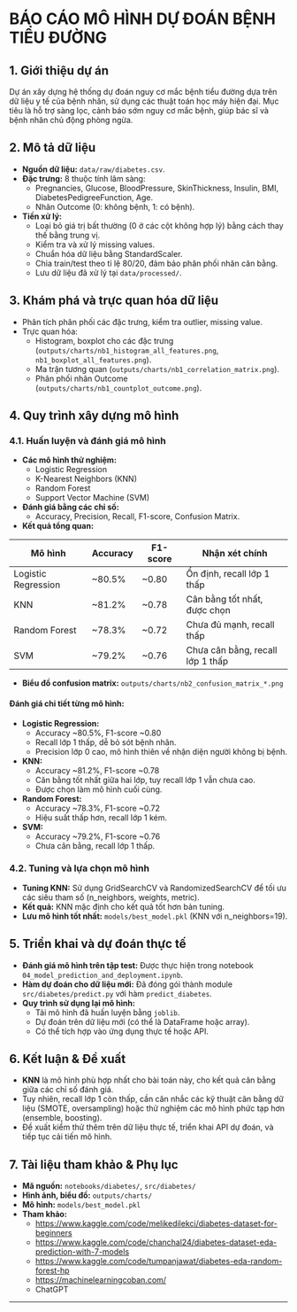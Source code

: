 # BÁO CÁO MÔ HÌNH DỰ ĐOÁN BỆNH TIỂU ĐƯỜNG

## 1. Giới thiệu dự án
Dự án xây dựng hệ thống dự đoán nguy cơ mắc bệnh tiểu đường dựa trên dữ liệu y tế của bệnh nhân, sử dụng các thuật toán học máy hiện đại. Mục tiêu là hỗ trợ sàng lọc, cảnh báo sớm nguy cơ mắc bệnh, giúp bác sĩ và bệnh nhân chủ động phòng ngừa.

## 2. Mô tả dữ liệu
- **Nguồn dữ liệu:** `data/raw/diabetes.csv`.
- **Đặc trưng:** 8 thuộc tính lâm sàng:
    - Pregnancies, Glucose, BloodPressure, SkinThickness, Insulin, BMI, DiabetesPedigreeFunction, Age.
    - Nhãn Outcome (0: không bệnh, 1: có bệnh).
- **Tiền xử lý:**
    - Loại bỏ giá trị bất thường (0 ở các cột không hợp lý) bằng cách thay thế bằng trung vị.
    - Kiểm tra và xử lý missing values.
    - Chuẩn hóa dữ liệu bằng StandardScaler.
    - Chia train/test theo tỉ lệ 80/20, đảm bảo phân phối nhãn cân bằng.
    - Lưu dữ liệu đã xử lý tại `data/processed/`.

## 3. Khám phá và trực quan hóa dữ liệu
- Phân tích phân phối các đặc trưng, kiểm tra outlier, missing value.
- Trực quan hóa:
    - Histogram, boxplot cho các đặc trưng (`outputs/charts/nb1_histogram_all_features.png`, `nb1_boxplot_all_features.png`).
    - Ma trận tương quan (`outputs/charts/nb1_correlation_matrix.png`).
    - Phân phối nhãn Outcome (`outputs/charts/nb1_countplot_outcome.png`).

## 4. Quy trình xây dựng mô hình

### 4.1. Huấn luyện và đánh giá mô hình
- **Các mô hình thử nghiệm:**
    - Logistic Regression
    - K-Nearest Neighbors (KNN)
    - Random Forest
    - Support Vector Machine (SVM)
- **Đánh giá bằng các chỉ số:**
    - Accuracy, Precision, Recall, F1-score, Confusion Matrix.
- **Kết quả tổng quan:**

| Mô hình              | Accuracy | F1-score | Nhận xét chính |
|----------------------|----------|----------|----------------|
| Logistic Regression  | ~80.5%   | ~0.80    | Ổn định, recall lớp 1 thấp |
| KNN                  | ~81.2%   | ~0.78    | Cân bằng tốt nhất, được chọn |
| Random Forest        | ~78.3%   | ~0.72    | Chưa đủ mạnh, recall thấp |
| SVM                  | ~79.2%   | ~0.76    | Chưa cân bằng, recall lớp 1 thấp |

- **Biểu đồ confusion matrix:** `outputs/charts/nb2_confusion_matrix_*.png`

#### Đánh giá chi tiết từng mô hình:
- **Logistic Regression:**
    - Accuracy ~80.5%, F1-score ~0.80
    - Recall lớp 1 thấp, dễ bỏ sót bệnh nhân.
    - Precision lớp 0 cao, mô hình thiên về nhận diện người không bị bệnh.
- **KNN:**
    - Accuracy ~81.2%, F1-score ~0.78
    - Cân bằng tốt nhất giữa hai lớp, tuy recall lớp 1 vẫn chưa cao.
    - Được chọn làm mô hình cuối cùng.
- **Random Forest:**
    - Accuracy ~78.3%, F1-score ~0.72
    - Hiệu suất thấp hơn, recall lớp 1 kém.
- **SVM:**
    - Accuracy ~79.2%, F1-score ~0.76
    - Chưa cân bằng, recall lớp 1 thấp.

### 4.2. Tuning và lựa chọn mô hình
- **Tuning KNN:** Sử dụng GridSearchCV và RandomizedSearchCV để tối ưu các siêu tham số (n_neighbors, weights, metric).
- **Kết quả:** KNN mặc định cho kết quả tốt hơn bản tuning.
- **Lưu mô hình tốt nhất:** `models/best_model.pkl` (KNN với n_neighbors=19).

## 5. Triển khai và dự đoán thực tế

- **Đánh giá mô hình trên tập test:** Được thực hiện trong notebook `04_model_prediction_and_deployment.ipynb`.
- **Hàm dự đoán cho dữ liệu mới:** Đã đóng gói thành module `src/diabetes/predict.py` với hàm `predict_diabetes`.
- **Quy trình sử dụng lại mô hình:**
    - Tải mô hình đã huấn luyện bằng `joblib`.
    - Dự đoán trên dữ liệu mới (có thể là DataFrame hoặc array).
    - Có thể tích hợp vào ứng dụng thực tế hoặc API.

## 6. Kết luận & Đề xuất
- **KNN** là mô hình phù hợp nhất cho bài toán này, cho kết quả cân bằng giữa các chỉ số đánh giá.
- Tuy nhiên, recall lớp 1 còn thấp, cần cân nhắc các kỹ thuật cân bằng dữ liệu (SMOTE, oversampling) hoặc thử nghiệm các mô hình phức tạp hơn (ensemble, boosting).
- Đề xuất kiểm thử thêm trên dữ liệu thực tế, triển khai API dự đoán, và tiếp tục cải tiến mô hình.

## 7. Tài liệu tham khảo & Phụ lục
- **Mã nguồn:** `notebooks/diabetes/`, `src/diabetes/`
- **Hình ảnh, biểu đồ:** `outputs/charts/`
- **Mô hình:** `models/best_model.pkl`
- **Tham khảo:**
    - https://www.kaggle.com/code/melikedilekci/diabetes-dataset-for-beginners
    - https://www.kaggle.com/code/chanchal24/diabetes-dataset-eda-prediction-with-7-models
    - https://www.kaggle.com/code/tumpanjawat/diabetes-eda-random-forest-hp
    - https://machinelearningcoban.com/
    - ChatGPT

---